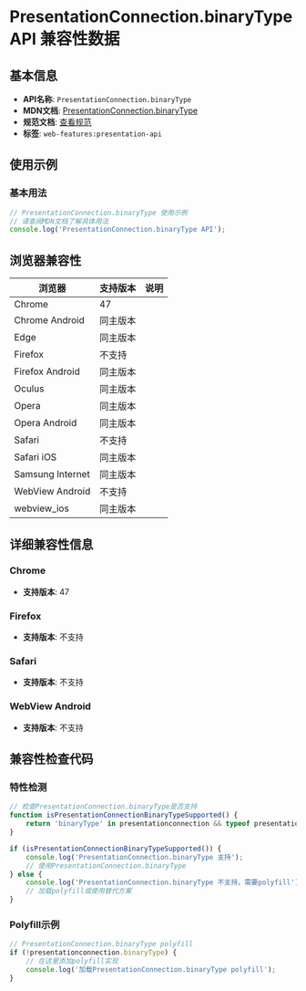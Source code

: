 # PresentationConnection.binaryType API 兼容性数据

## 基本信息

- **API名称**: `PresentationConnection.binaryType`
- **MDN文档**: [PresentationConnection.binaryType](https://developer.mozilla.org/docs/Web/API/PresentationConnection/binaryType)
- **规范文档**: [查看规范](https://w3c.github.io/presentation-api/#dom-presentationconnection-binarytype)
- **标签**: `web-features:presentation-api`

## 使用示例

### 基本用法

```javascript
// PresentationConnection.binaryType 使用示例
// 请查阅MDN文档了解具体用法
console.log('PresentationConnection.binaryType API');
```

## 浏览器兼容性

| 浏览器 | 支持版本 | 说明 |
|--------|----------|------|
| Chrome | 47 |  |
| Chrome Android | 同主版本 |  |
| Edge | 同主版本 |  |
| Firefox | 不支持 |  |
| Firefox Android | 同主版本 |  |
| Oculus | 同主版本 |  |
| Opera | 同主版本 |  |
| Opera Android | 同主版本 |  |
| Safari | 不支持 |  |
| Safari iOS | 同主版本 |  |
| Samsung Internet | 同主版本 |  |
| WebView Android | 不支持 |  |
| webview_ios | 同主版本 |  |

## 详细兼容性信息

### Chrome

- **支持版本**: 47

### Firefox

- **支持版本**: 不支持

### Safari

- **支持版本**: 不支持

### WebView Android

- **支持版本**: 不支持

## 兼容性检查代码

### 特性检测

```javascript
// 检查PresentationConnection.binaryType是否支持
function isPresentationConnectionBinaryTypeSupported() {
    return 'binaryType' in presentationconnection && typeof presentationconnection.binaryType === 'function';
}

if (isPresentationConnectionBinaryTypeSupported()) {
    console.log('PresentationConnection.binaryType 支持');
    // 使用PresentationConnection.binaryType
} else {
    console.log('PresentationConnection.binaryType 不支持，需要polyfill');
    // 加载polyfill或使用替代方案
}
```

### Polyfill示例

```javascript
// PresentationConnection.binaryType polyfill
if (!presentationconnection.binaryType) {
    // 在这里添加polyfill实现
    console.log('加载PresentationConnection.binaryType polyfill');
}
```

